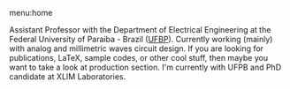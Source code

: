 menu:home


Assistant Professor with the Department of Electrical Engineering at the Federal University of Paraiba - Brazil ([UFBP](http://www.ufpb.br)). Currently working (mainly) with analog and millimetric waves circuit design. If you are looking for publications, LaTeX, sample codes, or other cool stuff, then maybe you want to take a look at production section. I'm currently with UFPB and PhD candidate at XLIM Laboratories.
